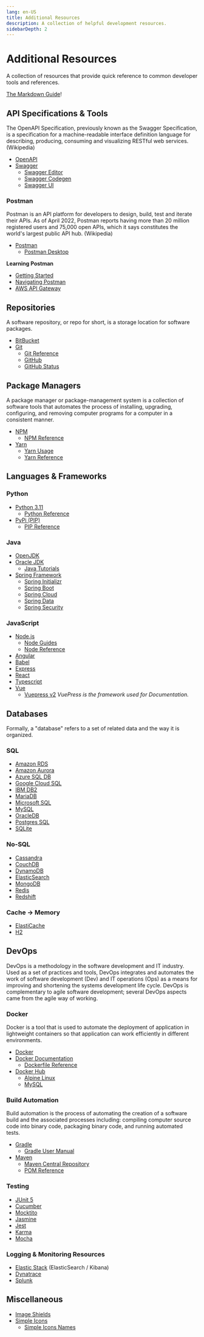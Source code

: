 ```yaml
---
lang: en-US
title: Additional Resources
description: A collection of helpful development resources.
sidebarDepth: 2
---
```


# Additional Resources

A collection of resources that provide quick reference to common developer tools and references.

[The Markdown Guide](https://www.markdownguide.org)!

## API Specifications & Tools

The OpenAPI Specification, previously known as the Swagger Specification, is a specification for a machine-readable
interface definition language for describing, producing, consuming and visualizing RESTful web services. (Wikipedia)

- [OpenAPI](https://www.openapis.org/)
- [Swagger](https://swagger.io/)
    - [Swagger Editor](https://swagger.io/tools/swagger-editor/)
    - [Swagger Codegen](https://swagger.io/tools/swagger-codegen/)
    - [Swagger UI](https://swagger.io/tools/swagger-ui/)

<h3>Postman</h3>

Postman is an API platform for developers to design, build, test and iterate their APIs. As of April 2022, Postman
reports having more than 20 million registered users and 75,000 open APIs, which it says constitutes the world's
largest public API hub. (Wikipedia)

- [Postman](https://www.postman.com/)
    - [Postman Desktop](https://www.postman.com/downloads/)

**Learning Postman**

- [Getting Started](https://learning.postman.com/docs/getting-started)
- [Navigating Postman](https://learning.postman.com/docs/getting-started/navigating-postman/)
- [AWS API Gateway](https://learning.postman.com/docs/integrations/available-integrations/aws-api-gateway/)

## Repositories

A software repository, or repo for short, is a storage location for software packages.

- [BitBucket](https://bitbucket.org/)
- [Git](https://git-scm.com/)
    - [Git Reference](https://git-scm.com/docs)
    - [GitHub](https://github.com/)
    - [GitHub Status](https://www.githubstatus.com/)

## Package Managers

A package manager or package-management system is a collection of software tools that automates the process of
installing, upgrading, configuring, and removing computer programs for a computer in a consistent manner.

- [NPM](https://www.npmjs.com/)
    - [NPM Reference](https://docs.npmjs.com/about-npm)
- [Yarn](https://classic.yarnpkg.com/en/)
    - [Yarn Usage](https://classic.yarnpkg.com/en/docs/usage)
    - [Yarn Reference](https://classic.yarnpkg.com/en/docs)

## Languages & Frameworks

<h3>Python</h3>

- [Python 3.11](https://www.python.org/)
    - [Python Reference](https://docs.python.org/3/)
- [PyPi (PIP)](https://pypi.org/project/pip/)
    - [PIP Reference](https://pip.pypa.io/en/stable/user_guide/)

<h3>Java</h3>

- [OpenJDK](https://openjdk.org/)
- [Oracle JDK](https://www.java.com/en/)
    - [Java Tutorials](https://docs.oracle.com/javase/tutorial/index.html)
- [Spring Framework](https://spring.io/projects/spring-framework)
    - [Spring Initializr](https://start.spring.io/)
    - [Spring Boot](https://spring.io/projects/spring-boot)
    - [Spring Cloud](https://spring.io/projects/spring-cloud)
    - [Spring Data](https://spring.io/projects/spring-data)
    - [Spring Security](https://spring.io/projects/spring-security)

<h3>JavaScript</h3>

- [Node.js](https://nodejs.org/en/)
    - [Node Guides](https://nodejs.org/en/docs/guides/)
    - [Node Reference](https://nodejs.org/docs/latest-v17.x/api/)
- [Angular](https://angular.io/)
- [Babel](https://babeljs.io/)
- [Express](https://expressjs.com/)
- [React](https://reactjs.org/)
- [Typescript](https://www.typescriptlang.org/)
- [Vue](https://vuejs.org/)
    - [Vuepress v2](https://v2.vuepress.vuejs.org/)  _VuePress is the framework used for Documentation._

## Databases

Formally, a "database" refers to a set of related data and the way it is organized.

<h3>SQL</h3>

- [Amazon RDS](https://aws.amazon.com/rds/)
- [Amazon Aurora](https://aws.amazon.com/rds/aurora/)
- [Azure SQL DB](https://azure.microsoft.com/en-us/products/azure-sql/database/)
- [Google Cloud SQL](https://cloud.google.com/sql/)
- [IBM DB2](https://www.ibm.com/products/db2)
- [MariaDB](https://mariadb.org/)
- [Microsoft SQL](https://www.microsoft.com/en-us/sql-server/)
- [MySQL](https://www.mysql.com/)
- [OracleDB](https://www.oracle.com/in/database/)
- [Postgres SQL](https://www.postgresql.org/)
- [SQLite](https://www.sqlite.org/index.html)

<h3>No-SQL</h3>

- [Cassandra](http://cassandra.apache.org/)
- [CouchDB](https://couchdb.apache.org/)
- [DynamoDB](https://aws.amazon.com/dynamodb/)
- [ElasticSearch](https://www.elastic.co/)
- [MongoDB](https://www.mongodb.com/)
- [Redis](https://redis.com)
- [Redshift](https://aws.amazon.com/redshift)

<h3>Cache &rarr; Memory</h3>

- [ElastiCache](https://aws.amazon.com/pm/elasticache)
- [H2](https://www.h2database.com/html/main.html)

## DevOps ##

DevOps is a methodology in the software development and IT industry. Used as a set of practices and tools, DevOps
integrates and automates the work of software development (Dev) and IT operations (Ops) as a means for improving and
shortening the systems development life cycle. DevOps is complementary to agile software development; several DevOps
aspects came from the agile way of working.

### Docker

Docker is a tool that is used to automate the deployment of application in lightweight containers so that application
can work efficiently in different environments.

- [Docker](https://www.docker.com)
- [Docker Documentation](https://docs.docker.com/)
    - [Dockerfile Reference](https://docs.docker.com/engine/reference/builder/)
- [Docker Hub](https://hub.docker.com/)
    - [Alpine Linux](https://hub.docker.com/_/alpine)
    - [MySQL](https://hub.docker.com/_/mysql)

<h3>Build Automation</h3>

Build automation is the process of automating the creation of a software build and the associated processes including:
compiling computer source code into binary code, packaging binary code, and running automated tests.

- [Gradle](https://gradle.org/)
    - [Gradle User Manual](https://docs.gradle.org/current/userguide/userguide.html)
- [Maven](https://maven.apache.org/index.html)
    - [Maven Central Repository](https://search.maven.org/)
    - [POM Reference](https://maven.apache.org/pom.html)

<h3>Testing</h3>

- [JUnit 5](https://junit.org/junit5/)
- [Cucumber](https://cucumber.io/)
- [Mocktito](https://site.mockito.org/)
- [Jasmine](https://jasmine.github.io/)
- [Jest](https://jestjs.io/)
- [Karma](https://karma-runner.github.io/latest/index.html)
- [Mocha](https://mochajs.org/)

<h3>Logging & Monitoring Resources</h3>

- [Elastic Stack](https://www.h2database.com/html/main.html) (ElasticSearch / Kibana)
- [Dynatrace](https://www.dynatrace.com/)
- [Splunk](https://www.splunk.com/)

## Miscellaneous

- [Image Shields](https://img.shields.io)
- [Simple Icons](https://simpleicons.org/)
  - [Simple Icons Names](https://github.com/simple-icons/simple-icons/blob/develop/slugs.md)

<!-- HIDDEN MARKDOWN LINKS & IMAGES -->

<!-- Uncomment to see badge
[![Git][Git.ico]][Git.url]
[![npm][NPM.ico]][NPM.url]
[![Yarn][Yarn.ico]][Yarn.url]
[![Node.js][Node.ico]][Node.url]
[![Vue][Vue.ico]][Vue.url]
[![Bootstrap][Bootstrap.ico]][Bootstrap.url]
-->
[Git.ico]: https://img.shields.io/badge/git-F05032?style=for-the-badge&logo=git&logoColor=white
[Git.url]: https://git-scm.com/
[Node.ico]: https://img.shields.io/badge/Node-339933?style=for-the-badge&logo=nodedotjs&logoColor=white
[Node.url]: https://nodejs.org/
[NPM.ico]: https://img.shields.io/badge/npm-CB3837?style=for-the-badge&logo=npm&logoColor=white
[NPM.url]: https://docs.npmjs.com/about-npm
[Bootstrap.ico]: https://img.shields.io/badge/Bootstrap-563D7C?style=for-the-badge&logo=bootstrap&logoColor=white
[Bootstrap.url]: https://getbootstrap.com
[Vue.ico]: https://img.shields.io/badge/Vue.js-35495E?style=for-the-badge&logo=vuedotjs&logoColor=white
[Vue.url]: https://vuejs.org/
[Yarn.ico]: https://img.shields.io/badge/Yarn.js-2C8EBB?style=for-the-badge&logo=yarn&logoColor=white
[Yarn.url]: https://classic.yarnpkg.com/en/docs/usage

